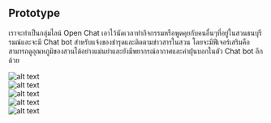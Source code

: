 ## Prototype

เราจะทำเป็นกลุ่มไลน์ Open Chat เอาไว้นัดเวลาทำกิจกรรมหรือพูดคุยกับคนอื่นๆที่อยู่ในสวนธนบุรีรมณ์และจะมี Chat bot สำหรับแจ้งของชำรุดและติดตามข่าวสารในสวน โดยจะมีฟีเจอร์เสริมคือสามารถดูอุณหภูมิของสวนได้อย่างแม่นยำและยังมีพยากรณ์อากาศและค่าฝุ่นบอกในตัว Chat bot อีกด้วย

![alt text](/IMG/Prototype1.jpg) <br/>
![alt text](/IMG/Prototype2.jpg) <br/>
![alt text](/IMG/Prototype3.jpg) <br/>
![alt text](/IMG/Prototype4.jpg) <br/>
![alt text](/IMG/Prototype5.jpg) <br/>

